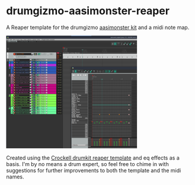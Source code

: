# drumgizmo-aasimonster-reaper

A Reaper template for the drumgizmo [aasimonster kit](https://www.drumgizmo.org/wiki/doku.php?id=kits:the_aasimonster) and a midi note map.

<img src="screenshot.png" width="70%">

Created using the [Crockell drumkit reaper template](https://drumgizmo.org/kits/CrocellKit/CrocellKit-Reaper_template.rpp) and eq effects as a basis. I'm by no means a drum expert, so feel free to chime in with suggestions for further improvements to both the template and the midi names.
